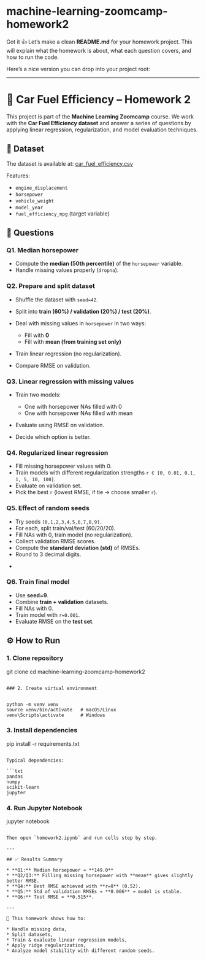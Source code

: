 # machine-learning-zoomcamp-homework2

Got it 👍 Let’s make a clean **README.md** for your homework project. This will explain what the homework is about, what each question covers, and how to run the code.

Here’s a nice version you can drop into your project root:

---

# 🚗 Car Fuel Efficiency – Homework 2

This project is part of the **Machine Learning Zoomcamp** course.
We work with the **Car Fuel Efficiency dataset** and answer a series of questions by applying linear regression, regularization, and model evaluation techniques.

## 📂 Dataset

The dataset is available at:
[car_fuel_efficiency.csv](https://raw.githubusercontent.com/alexeygrigorev/datasets/master/car_fuel_efficiency.csv)

Features:

- `engine_displacement`
- `horsepower`
- `vehicle_weight`
- `model_year`
- `fuel_efficiency_mpg` (target variable)

## 📝 Questions

### **Q1. Median horsepower**

- Compute the **median (50th percentile)** of the `horsepower` variable.
- Handle missing values properly (`dropna`).

### **Q2. Prepare and split dataset**

- Shuffle the dataset with `seed=42`.
- Split into **train (60%) / validation (20%) / test (20%)**.
- Deal with missing values in `horsepower` in two ways:

  - Fill with **0**
  - Fill with **mean (from training set only)**

- Train linear regression (no regularization).
- Compare RMSE on validation.

### **Q3. Linear regression with missing values**

- Train two models:

  - One with horsepower NAs filled with 0
  - One with horsepower NAs filled with mean

- Evaluate using RMSE on validation.
- Decide which option is better.

### **Q4. Regularized linear regression**

- Fill missing horsepower values with 0.
- Train models with different regularization strengths `r ∈ [0, 0.01, 0.1, 1, 5, 10, 100]`.
- Evaluate on validation set.
- Pick the best `r` (lowest RMSE, if tie → choose smaller `r`).

### **Q5. Effect of random seeds**

- Try seeds `[0,1,2,3,4,5,6,7,8,9]`.
- For each, split train/val/test (60/20/20).
- Fill NAs with 0, train model (no regularization).
- Collect validation RMSE scores.
- Compute the **standard deviation (std)** of RMSEs.
- Round to 3 decimal digits.

*

### **Q6. Train final model**

- Use **seed=9**.
- Combine **train + validation** datasets.
- Fill NAs with 0.
- Train model with `r=0.001`.
- Evaluate RMSE on the **test set**.

## ⚙️ How to Run

### 1. Clone repository

git clone <your-repo-link>
cd machine-learning-zoomcamp-homework2

```

### 2. Create virtual environment


python -m venv venv
source venv/bin/activate   # macOS/Linux
venv\Scripts\activate      # Windows
```

### 3. Install dependencies

pip install -r requirements.txt

````

Typical dependencies:

```txt
pandas
numpy
scikit-learn
jupyter
````

### 4. Run Jupyter Notebook

jupyter notebook

```

Then open `homework2.ipynb` and run cells step by step.

---

## ✅ Results Summary

* **Q1:** Median horsepower ≈ **149.0**
* **Q2/Q3:** Filling missing horsepower with **mean** gives slightly better RMSE.
* **Q4:** Best RMSE achieved with **r=0** (0.52).
* **Q5:** Std of validation RMSEs ≈ **0.006** → model is stable.
* **Q6:** Test RMSE ≈ **0.515**.

---

📌 This homework shows how to:

* Handle missing data,
* Split datasets,
* Train & evaluate linear regression models,
* Apply ridge regularization,
* Analyze model stability with different random seeds.


```
